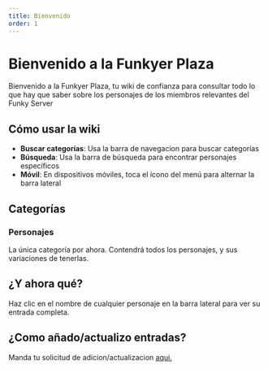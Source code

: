 ```yaml
---
title: Bienvenido
order: 1
---
```


# Bienvenido a la Funkyer Plaza

Bienvenido a la Funkyer Plaza, tu wiki de confianza para consultar todo lo que hay que saber sobre los personajes de los miembros relevantes del Funky Server

## Cómo usar la wiki

- **Buscar categorías**: Usa la barra de navegacion para buscar categorías
- **Búsqueda**: Usa la barra de búsqueda para encontrar personajes específicos
- **Móvil**: En dispositivos móviles, toca el ícono del menú para alternar la barra lateral

## Categorías

### Personajes
La única categoría por ahora. Contendrá todos los personajes, y sus variaciones de tenerlas.

## ¿Y ahora qué?

Haz clic en el nombre de cualquier personaje en la barra lateral para ver su entrada completa.

## ¿Como añado/actualizo entradas?

Manda tu solicitud de adicion/actualizacion [aqui.](https://forms.gle/BSCdzw3zPhJn1i9g8)
